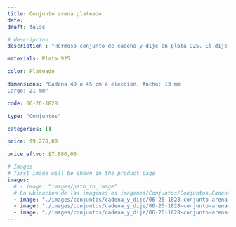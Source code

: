 ```yaml
---
title: Conjunto arena plateado
date: 
draft: false

# descripcion
description : "Hermoso conjunto de cadena y dije en plata 925. El dije posee una delicada piedra arenada con un sútil brillo."

materials: Plata 925

color: Plateado

dimensions: "Cadena 40 o 45 cm a elección. Ancho: 13 mm 
Largo: 21 mm"

code: 06-26-1828

type: "Conjuntos"

categories: []

price: $9.270,00

price_eftvo: $7.880,00

# Images
# first image will be shown in the product page
images:
  # - image: "images/path_to_image"
  # La ubicacion de las imagenes es imagenes/Conjuntos/Conjuntos.Cadena y Dije/06-26-1828-conjunto-arena-plateado
  - image: "./images/conjuntos/cadena_y_dije/06-26-1828-conjunto-arena-plateado_a.jpg"
  - image: "./images/conjuntos/cadena_y_dije/06-26-1828-conjunto-arena-plateado_b.jpg"
  - image: "./images/conjuntos/cadena_y_dije/06-26-1828-conjunto-arena-plateado_c.jpg"
---
```

